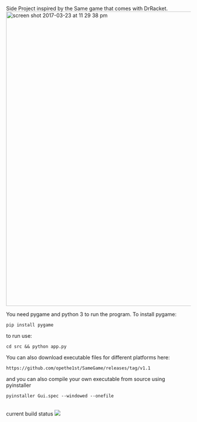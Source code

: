 Side Project inspired by the Same game that comes with DrRacket.
<img width="805" alt="screen shot 2017-03-23 at 11 29 38 pm" src="https://user-images.githubusercontent.com/7265129/27521336-8acec7ba-5a13-11e7-873d-6cac62da9dc0.png">

You need pygame and python 3 to run the program. To install pygame:

    pip install pygame

to run use:

    cd src && python app.py

You can also download executable files for different platforms here:

    https://github.com/opethe1st/SameGame/releases/tag/v1.1

and you can also compile your own executable from source using pyinstaller

    pyinstaller Gui.spec --windowed --onefile

</br>
current build status
    <img src="https://travis-ci.org/opethe1st/SameGame.svg?branch=develop">
